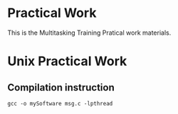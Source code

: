 # Practical Work
This is the Multitasking Training Pratical work materials.

# Unix Practical Work

## Compilation instruction
```
gcc -o mySoftware msg.c -lpthread
```